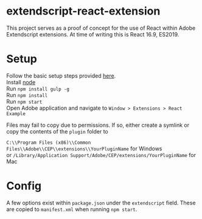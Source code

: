 # extendscript-react-extension

This project serves as a proof of concept for the use of React within Adobe Extendscript extensions. At time of writing this is React 16.9, ES2019.

# Setup

Follow the basic setup steps provided [here](https://github.com/Adobe-CEP/Samples/tree/master/PProPanel).  
Install [node](https://nodejs.org/en/)  
Run `npm install gulp -g`  
Run `npm install`  
Run `npm start`  
Open Adobe application and navigate to `Window > Extensions > React Example`

Files may fail to copy due to permissions. If so, either create a symlink or copy the contents of the `plugin` folder to

`C:\\Program Files (x86)\\Common Files\\Adobe\\CEP\\extensions\\YourPluginName` for Windows  
or `/Library/Application Support/Adobe/CEP/extensions/YourPluginName` for Mac

# Config

A few options exist within `package.json` under the `extendscript` field. These are copied to `manifest.xml` when running `npm start`.
